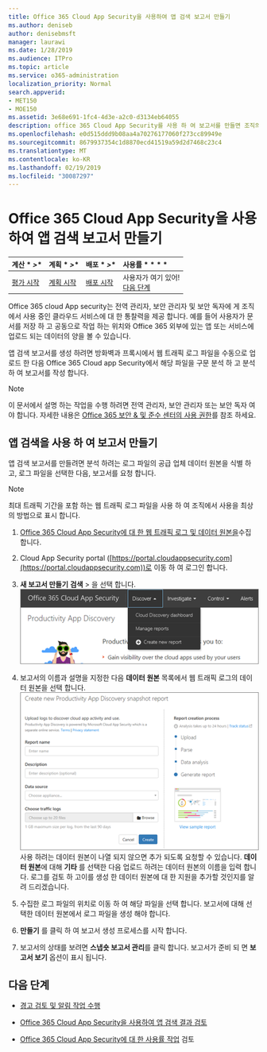 ```yaml
---
title: Office 365 Cloud App Security을 사용하여 앱 검색 보고서 만들기
ms.author: deniseb
author: denisebmsft
manager: laurawi
ms.date: 1/28/2019
ms.audience: ITPro
ms.topic: article
ms.service: o365-administration
localization_priority: Normal
search.appverid:
- MET150
- MOE150
ms.assetid: 3e68e691-1fc4-4d3e-a2c0-d3134eb64055
description: office 365 Cloud App Security를 사용 하 여 보고서를 만들면 조직의 사용자가 office 365 및 기타 앱을 사용 하는 방법을 이해할 수 있습니다.
ms.openlocfilehash: e0d515ddd9b08aa4a70276177060f273cc89949e
ms.sourcegitcommit: 8679937354c1d8870ecd41519a59d2d7468c23c4
ms.translationtype: MT
ms.contentlocale: ko-KR
ms.lasthandoff: 02/19/2019
ms.locfileid: "30087297"
---
```

# <a name="create-app-discovery-reports-using-office-365-cloud-app-security"></a>Office 365 Cloud App Security을 사용하여 앱 검색 보고서 만들기

|계산 * *\>**|계획 * *\>**|배포 * *\>**|사용률 * * * *|
|:-----|:-----|:-----|:-----|
|[평가 시작](office-365-cas-overview.md) <br/> |[계획 시작](get-ready-for-office-365-cas.md) <br/> |[배포 시작](turn-on-office-365-cas.md) <br/> |사용자가 여기 있어!  <br/> [다음 단계](#next-steps) <br/> |
   
Office 365 cloud App security는 전역 관리자, 보안 관리자 및 보안 독자에 게 조직에서 사용 중인 클라우드 서비스에 대 한 통찰력을 제공 합니다. 예를 들어 사용자가 문서를 저장 하 고 공동으로 작업 하는 위치와 Office 365 외부에 있는 앱 또는 서비스에 업로드 되는 데이터의 양을 볼 수 있습니다.
  
앱 검색 보고서를 생성 하려면 방화벽과 프록시에서 웹 트래픽 로그 파일을 수동으로 업로드 한 다음 Office 365 Cloud app Security에서 해당 파일을 구문 분석 하 고 분석 하 여 보고서를 작성 합니다.
  
> [!NOTE]
> 이 문서에서 설명 하는 작업을 수행 하려면 전역 관리자, 보안 관리자 또는 보안 독자 여야 합니다. 자세한 내용은 [Office 365 보안 &amp; 및 준수 센터의 사용 권한](permissions-in-the-security-and-compliance-center.md)를 참조 하세요. 
  
## <a name="create-a-report-with-app-discovery"></a>앱 검색을 사용 하 여 보고서 만들기

앱 검색 보고서를 만들려면 분석 하려는 로그 파일의 공급 업체 데이터 원본을 식별 하 고, 로그 파일을 선택한 다음, 보고서를 요청 합니다.
  
> [!NOTE]
> 최대 트래픽 기간을 포함 하는 웹 트래픽 로그 파일을 사용 하 여 조직에서 사용을 최상의 방법으로 표시 합니다. 
  
1. [Office 365 Cloud App Security에 대 한 웹 트래픽 로그 및 데이터 원본을](web-traffic-logs-and-data-sources-for-ocas.md)수집 합니다.
    
2. Cloud App Security portal ([https://portal.cloudappsecurity.com](https://portal.cloudappsecurity.com))로 이동 하 여 로그인 합니다. 
       
3. **새 보고서 만들기** **검색** \> 을 선택 합니다. <br>![Office 365 CAS 포털에서 검색을 선택 합니다.](media/73b5299f-94b5-49dd-a00f-154d188eb2c5.png)<br>
  
4. 보고서의 이름과 설명을 지정한 다음 **데이터 원본** 목록에서 웹 트래픽 로그의 데이터 원본을 선택 합니다. <br>![O365 CAS에서 새 보고서 만들기 \> 검색을 선택 합니다.](media/22e660f0-5eb2-49fa-9fea-f88a5809a07b.png)<br>사용 하려는 데이터 원본이 나열 되지 않으면 추가 되도록 요청할 수 있습니다. **데이터 원본**에 대해 **기타** 를 선택한 다음 업로드 하려는 데이터 원본의 이름을 입력 합니다. 로그를 검토 하 고이를 생성 한 데이터 원본에 대 한 지원을 추가할 것인지를 알려 드리겠습니다. 
  
5. 수집한 로그 파일의 위치로 이동 하 여 해당 파일을 선택 합니다. 보고서에 대해 선택한 데이터 원본에서 로그 파일을 생성 해야 합니다.
    
6. **만들기** 를 클릭 하 여 보고서 생성 프로세스를 시작 합니다. 
    
7. 보고서의 상태를 보려면 **스냅숏 보고서 관리**를 클릭 합니다. 보고서가 준비 되 면 **보고서 보기** 옵션이 표시 됩니다. 
    
## <a name="next-steps"></a>다음 단계

- [경고 검토 및 알림 작업 수행](review-office-365-cas-alerts.md)
    
- [Office 365 Cloud App Security을 사용하여 앱 검색 결과 검토](review-app-discovery-findings-in-ocas.md)
    
- [Office 365 Cloud App Security에 대 한 사용률 작업](utilization-activities-for-ocas.md) 검토
    

